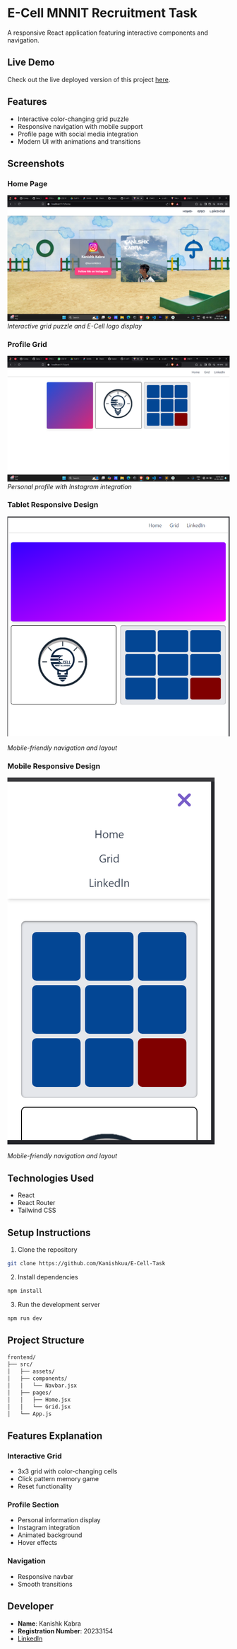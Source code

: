# E-Cell MNNIT Recruitment Task

A responsive React application featuring interactive components and navigation.

## Live Demo

Check out the live deployed version of this project [here](https://e-cell-task-nu.vercel.app/).

## Features

- Interactive color-changing grid puzzle
- Responsive navigation with mobile support
- Profile page with social media integration
- Modern UI with animations and transitions

## Screenshots

### Home Page

![Home Page](src/assets/s2.png)
_Interactive grid puzzle and E-Cell logo display_

### Profile Grid

![Profile Grid](src/assets/s1.png)
_Personal profile with Instagram integration_

### Tablet Responsive Design

![Tab View](src/assets/s4.png)

_Mobile-friendly navigation and layout_

### Mobile Responsive Design

![Mobile View](src/assets/s3.png)

_Mobile-friendly navigation and layout_

## Technologies Used

- React
- React Router
- Tailwind CSS


## Setup Instructions

1. Clone the repository

```bash
git clone https://github.com/Kanishkuu/E-Cell-Task
```

2. Install dependencies

```bash
npm install
```

3. Run the development server

```bash
npm run dev
```

## Project Structure

```
frontend/
├── src/
│   ├── assets/
│   ├── components/
│   │   └── Navbar.jsx
│   ├── pages/
│   │   ├── Home.jsx
│   │   └── Grid.jsx
│   └── App.js
```

## Features Explanation

### Interactive Grid

- 3x3 grid with color-changing cells
- Click pattern memory game
- Reset functionality

### Profile Section

- Personal information display
- Instagram integration
- Animated background
- Hover effects

### Navigation

- Responsive navbar
- Smooth transitions

## Developer

- **Name**: Kanishk Kabra
- **Registration Number**: 20233154
- [LinkedIn](https://www.linkedin.com/in/kanishk-kabra-469284280/)

